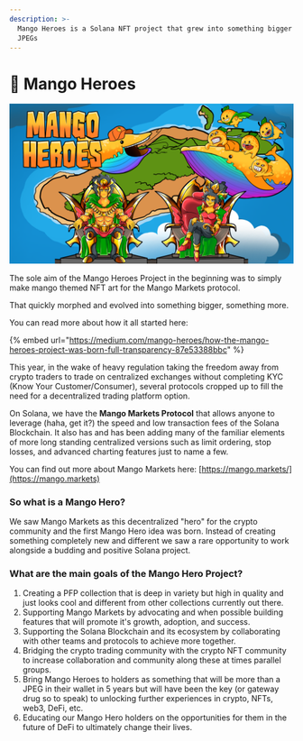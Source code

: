 ```yaml
---
description: >-
  Mango Heroes is a Solana NFT project that grew into something bigger than just
  JPEGs
---
```


# 🥭 Mango Heroes

![](<.gitbook/assets/Untitled (1920 x 1080 px) (1).png>)

The sole aim of the Mango Heroes Project in the beginning was to simply make mango themed NFT art for the Mango Markets protocol.&#x20;

That quickly morphed and evolved into something bigger, something more.

&#x20;You can read more about how it all started here:

{% embed url="https://medium.com/mango-heroes/how-the-mango-heroes-project-was-born-full-transparency-87e53388bbc" %}

This year, in the wake of heavy regulation taking the freedom away from crypto traders to trade on centralized exchanges without completing KYC (Know Your Customer/Consumer), several protocols cropped up to fill the need for a decentralized trading platform option.

On Solana, we have the **Mango Markets Protocol** that allows anyone to leverage (haha, get it?) the speed and low transaction fees of the Solana Blockchain. It also has and has been adding many of the familiar elements of more long standing centralized versions such as limit ordering, stop losses, and advanced charting features just to name a few.

You can find out more about Mango Markets here: [https://mango.markets/](https://mango.markets)

### So what is a Mango Hero?

We saw Mango Markets as this decentralized "hero" for the crypto community and the first Mango Hero idea was born. Instead of creating something completely new and different we saw a rare opportunity to work alongside a budding and positive Solana project.&#x20;

### What are the main goals of the Mango Hero Project?

1. Creating a PFP collection that is deep in variety but high in quality and just looks cool and different from other collections currently out there.
2. Supporting Mango Markets by advocating and when possible building features that will promote it's growth, adoption, and success.
3. Supporting the Solana Blockchain and its ecosystem by collaborating with other teams and protocols to achieve more together.
4. Bridging the crypto trading community with the crypto NFT community to increase collaboration and community along these at times parallel groups.
5. Bring Mango Heroes to holders as something that will be more than a JPEG in their wallet in 5 years but will have been the key (or gateway drug so to speak) to unlocking further experiences in crypto, NFTs, web3, DeFi, etc.
6. Educating our Mango Hero holders on the opportunities for them in the future of DeFi to ultimately change their lives.
